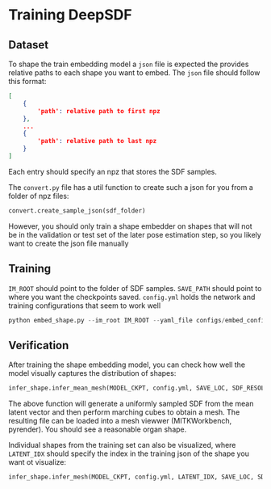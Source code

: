 # Training DeepSDF


## Dataset

To shape the train embedding model a `json` file is expected the provides relative paths to each shape you want to embed.  The `json` file should follow this format: 

```json
[
    {
        'path': relative path to first npz
    },
    ...
    {
        'path': relative path to last npz
    }
]
```
Each entry should specify an npz that stores the SDF samples. 

The `convert.py` file has a util function to create such a json for you from a folder of npz files:

```python
convert.create_sample_json(sdf_folder)
```

However, you should only train a shape embedder on shapes that will not be in the validation or test set of the later pose estimation step, so you likely want to create the json file manually

## Training

`IM_ROOT` should point to the folder of SDF samples. `SAVE_PATH` should point to where you want the checkpoints saved. `config.yml` holds the network and training configurations that seem to work well
```python
python embed_shape.py --im_root IM_ROOT --yaml_file configs/embed_config.yml --save_path SAVE_PATH --file_list JSON_FILE
```


## Verification

After training the shape embedding model, you can check how well the model visually captures the distribution of shapes:

```python
infer_shape.infer_mean_mesh(MODEL_CKPT, config.yml, SAVE_LOC, SDF_RESOLUTION)
```
The above function will generate a uniformly sampled SDF from the mean latent vector and then perform marching cubes to obtain a mesh. The resulting file can be loaded into a mesh viewwer (MITKWorkbench, pyrender). You should see a reasonable organ shape. 

Individual shapes from the training set can also be visualized, where `LATENT_IDX` should specify the index in the training json of the shape you want ot visualize:
```python
infer_shape.infer_mesh(MODEL_CKPT, config.yml, LATENT_IDX, SAVE_LOC, SDF_RESOLUTION)
```

